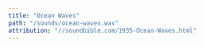 ```yaml
---
title: "Ocean Waves"
path: "/sounds/ocean-waves.wav"
attribution: "//soundbible.com/1935-Ocean-Waves.html"
---
```

